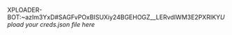 XPLOADER-BOT:~azIm3YxD#SAGFvPOxBISUXiy24BGEHOGZ__LERvdIWM3E2PXRIKY*Upload your creds.json file here*
